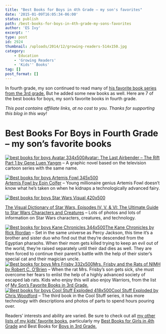 ```yaml
---
title: "Best Books for Boys in 4th Grade – my son's favorites"
date: '2015-01-09T16:05:34-06:00'
status: publish
path: /best-books-for-boys-in-4th-grade-my-sons-favorites
author: 'ES Ivy'
excerpt: ''
type: post
id: 2924
thumbnail: /uploads/2014/12/growing-readers-514x150.jpg
category:
    - Education
    - 'Growing Readers'
    - 'Kids'' Books'
tag: []
post_format: []
---
```

In fourth grade, my son continued to read many of [his favorite book series from the 3rd grade.](http://192.168.1.34:4945/draft2865) But he added some new books as well. Here are 7 of the best books for boys, my son’s favorite books in fourth grade.

*This post contains affiliate links, at no cost to you. Thanks for supporting this blog in this way!*

Best Books For Boys in Fourth Grade – my son’s favorite books
=============================================================

[![best books for boys Avatar 334x500](/uploads/2015/01/Avatar-334x500.jpg)Avatar: The Last Airbender – The Rift Part 1 by Gene Luen Yangm](http://www.amazon.com/gp/product/1616552956/ref=as_li_qf_sp_asin_il_tl?ie=UTF8&camp=1789&creative=9325&creativeASIN=1616552956&linkCode=as2&tag=esiv-20&linkId=HOTNK6YTSFITZNDS) – A graphic novel based on the television cartoon series with the same name.

[![Best books for boys Artemis Fowl 345x500](/uploads/2015/01/Artemis-Fowl-345x500.jpg)](http://www.amazon.com/gp/product/1423136810/ref=as_li_qf_sp_asin_il_tl?ie=UTF8&camp=1789&creative=9325&creativeASIN=1423136810&linkCode=as2&tag=esiv-20&linkId=JZJGBWJUFWC4ANSH)  
[Artemis Fowl by Eoin Colfer](http://www.amazon.com/gp/product/1423136810/ref=as_li_qf_sp_asin_il_tl?ie=UTF8&camp=1789&creative=9325&creativeASIN=1423136810&linkCode=as2&tag=esiv-20&linkId=JZJGBWJUFWC4ANSH) – Young millionaire genius Artemis Fowl doesn’t know what he’s taken on when he kidnaps a technologically advanced fairy.

[![Best books for boys Star Wars Visual 420x500](/uploads/2015/01/Star-Wars-Visual-420x500.jpg)](http://www.amazon.com/gp/product/0789434814/ref=as_li_qf_sp_asin_il_tl?ie=UTF8&camp=1789&creative=9325&creativeASIN=0789434814&linkCode=as2&tag=esiv-20&linkId=WXIPDPQJZ5HNUH5L)

[The Visual Dictionary of Star Wars, Episodes IV, V, &amp; VI: The Ultimate Guide to Star Wars Characters and Creatures](http://www.amazon.com/gp/product/0789434814/ref=as_li_qf_sp_asin_il_tl?ie=UTF8&camp=1789&creative=9325&creativeASIN=0789434814&linkCode=as2&tag=esiv-20&linkId=WXIPDPQJZ5HNUH5L) – Lots of photos and lots of information on Star Wars characters, creatures, and technology.

[![Best books for boys Kane Chronicles 344x500](/uploads/2015/01/Kane-Chronicles-344x500.jpg)The Kane Chronicles by Rick Riordan](http://www.amazon.com/gp/product/1423199626/ref=as_li_qf_sp_asin_il_tl?ie=UTF8&camp=1789&creative=9325&creativeASIN=1423199626&linkCode=as2&tag=esiv-20&linkId=CZXJIYSD3UN5IKH6) – Set in the same universe as Percy Jackson, this time it’s a brother and sister duo who find out that they’re descended from the Egyptian pharaohs. When their mom gets killed trying to keep an evil out of the world, they’re raised separately until their dad dies as well. They are then forced to continue their parent’s battle with the help of their sister’s special cat and their magician uncle.  
[![Best books for boys Mrs Frisby 332x500](/uploads/2015/01/Mrs-Frisby-332x500.jpg)Mrs. Frisby and the Rats of NIMH by Robert C. O’Brien](http://www.amazon.com/gp/product/0689710682/ref=as_li_qf_sp_asin_il_tl?ie=UTF8&camp=1789&creative=9325&creativeASIN=0689710682&linkCode=as2&tag=esiv-20&linkId=ZLQSXZJI5C52MUPR) – When the rat Mrs. Frisby’s son gets sick, she must overcome her fears to enlist the help of a highly advanced society of escaped lab rats. Kids who enjoy this will also enjoy Warriors, from the list of [My Son’s Favorite Books in 3rd Grade.](http://192.168.1.34:4945/draft2865)  
[![Best books for boys Cool Stuff Exploded 418x500](/uploads/2015/01/Cool-Stuff-Exploded-418x500.jpg)Cool Stuff Exploded by Chris Woodford](http://www.amazon.com/gp/product/0756640288/ref=as_li_qf_sp_asin_il_tl?ie=UTF8&camp=1789&creative=9325&creativeASIN=0756640288&linkCode=as2&tag=esiv-20&linkId=B4CBNHLUPPP3W3SF) – The third book in the Cool Stuff series, it has more technology with descriptions and photos of parts to spend hours pouring over.

Readers’ interests and ability are varied. Be sure to check out all [my other lists of my kids’ favorite books](http://192.168.1.34:4945/draft2774), particularly my [Best Books for Girls in 4th Grade](http://192.168.1.34:4945/draft2941) and Best Books for [Boys in 3rd Grade.](http://192.168.1.34:4945/draft2865)